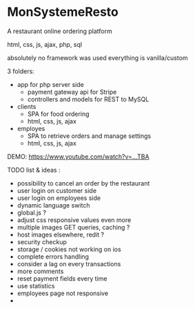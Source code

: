 # MonSystemeResto

A restaurant online ordering platform

html, css, js, ajax, php, sql

absolutely no framework was used
everything is vanilla/custom

3 folders:

- app for php server side
    - payment gateway api for Stripe
    - controllers and models for REST to MySQL
- clients
    - SPA for food ordering
    - html, css, js, ajax
- employes
    - SPA to retrieve orders and manage settings
    - html, css, js, ajax


DEMO: https://www.youtube.com/watch?v=...TBA





TODO list & ideas :

- possibility to cancel an order by the restaurant
- user login on customer side
- user login on employees side
- dynamic language switch
- global.js ?
- adjust css responsive values even more
- multiple images GET queries, caching ?
- host images elsewhere, redit ?
- security checkup
- storage / cookies not working on ios
- complete errors handling
- consider a lag on every transactions
- more comments
- reset payment fields every time
- use statistics
- employees page not responsive
- 